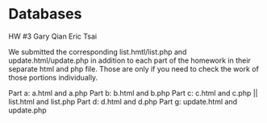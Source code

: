 # Databases 
HW #3
Gary Qian
Eric Tsai

We submitted the corresponding list.hmtl/list.php and update.html/update.php
in addition to each part of the homework in their separate html and php
file. Those are only if you need to check the work of those portions 
individually.

Part a: a.html and a.php
Part b: b.html and b.php
Part c: c.html and c.php || list.html and list.php
Part d: d.html and d.php
Part g: update.html and update.php
